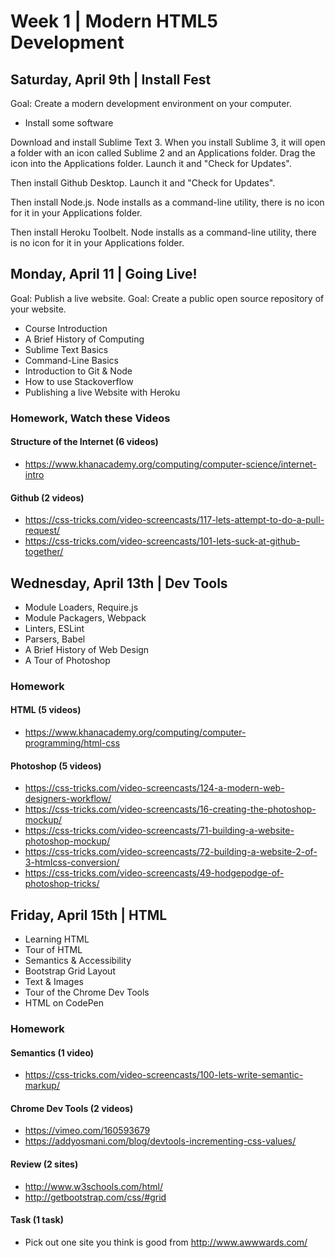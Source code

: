 
# Week 1 | Modern HTML5 Development




## Saturday, April 9th | Install Fest

Goal: Create a modern development environment on your computer.

- Install some software

Download and install Sublime Text 3. When you install Sublime 3, it will open a folder with an icon called Sublime 2 and an Applications folder. Drag the icon into the Applications folder. Launch it and "Check for Updates".

Then install Github Desktop. Launch it and "Check for Updates".

Then install Node.js. Node installs as a command-line utility, there is no icon for it in your Applications folder.

Then install Heroku Toolbelt. Node installs as a command-line utility, there is no icon for it in your Applications folder.





## Monday, April 11 | Going Live!

Goal: Publish a live website.
Goal: Create a public open source repository of your website.

- Course Introduction
- A Brief History of Computing
- Sublime Text Basics
- Command-Line Basics
- Introduction to Git & Node
- How to use Stackoverflow
- Publishing a live Website with Heroku

### Homework, Watch these Videos

#### Structure of the Internet (6 videos)
- https://www.khanacademy.org/computing/computer-science/internet-intro

#### Github (2 videos)
- https://css-tricks.com/video-screencasts/117-lets-attempt-to-do-a-pull-request/
- https://css-tricks.com/video-screencasts/101-lets-suck-at-github-together/



## Wednesday, April 13th | Dev Tools

- Module Loaders, Require.js
- Module Packagers, Webpack
- Linters, ESLint
- Parsers, Babel
- A Brief History of Web Design
- A Tour of Photoshop

### Homework

#### HTML (5 videos)

- https://www.khanacademy.org/computing/computer-programming/html-css

#### Photoshop (5 videos)
- https://css-tricks.com/video-screencasts/124-a-modern-web-designers-workflow/
- https://css-tricks.com/video-screencasts/16-creating-the-photoshop-mockup/
- https://css-tricks.com/video-screencasts/71-building-a-website-photoshop-mockup/
- https://css-tricks.com/video-screencasts/72-building-a-website-2-of-3-htmlcss-conversion/
- https://css-tricks.com/video-screencasts/49-hodgepodge-of-photoshop-tricks/



## Friday, April 15th | HTML

- Learning HTML
- Tour of HTML
- Semantics & Accessibility
- Bootstrap Grid Layout
- Text & Images
- Tour of the Chrome Dev Tools
- HTML on CodePen

### Homework

#### Semantics (1 video)
- https://css-tricks.com/video-screencasts/100-lets-write-semantic-markup/

#### Chrome Dev Tools (2 videos)
- https://vimeo.com/160593679
- https://addyosmani.com/blog/devtools-incrementing-css-values/

#### Review (2 sites)
- http://www.w3schools.com/html/
- http://getbootstrap.com/css/#grid

#### Task (1 task)
- Pick out one site you think is good from http://www.awwwards.com/



